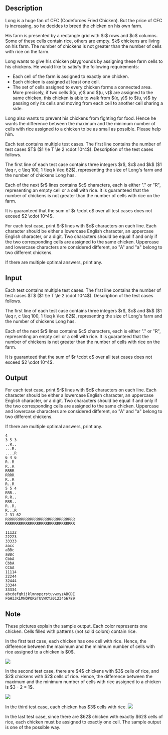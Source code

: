 ## Description

<div><p>Long is a huge fan of CFC (Codeforces Fried Chicken). But the price of CFC is increasing, so he decides to breed the chicken on his own farm.</p><p>His farm is presented by a rectangle grid with $r$ rows and $c$ columns. Some of these cells contain rice, others are empty. $k$ chickens are living on his farm. <span class="tex-font-style-bf">The number of chickens is not greater than the number of cells with rice on the farm.</span></p><p>Long wants to give his chicken playgrounds by assigning these farm cells to his chickens. He would like to satisfy the following requirements:</p><ul> <li> Each cell of the farm is assigned to <span class="tex-font-style-bf">exactly one</span> chicken. </li><li> Each chicken is assigned <span class="tex-font-style-bf">at least one</span> cell. </li><li> The set of cells assigned to every chicken forms a connected area. More precisely, if two cells $(x, y)$ and $(u, v)$ are assigned to the same chicken, this chicken is able to walk from $(x, y)$ to $(u, v)$ by passing only its cells and moving from each cell to another cell sharing a side. </li></ul><p>Long also wants to prevent his chickens from fighting for food. Hence he wants the difference between the maximum and the minimum number of cells with rice assigned to a chicken to be as small as possible. Please help him.</p></div><div class="input-specification"><p>Each test contains multiple test cases. The first line contains the number of test cases $T$ ($1 \le T \le 2 \cdot 10^4$). Description of the test cases follows.</p><p>The first line of each test case contains three integers $r$, $c$ and $k$ ($1 \leq r, c \leq 100, 1 \leq k \leq 62$), representing the size of Long's farm and the number of chickens Long has. </p><p>Each of the next $r$ lines contains $c$ characters, each is either "<span class="tex-font-style-tt">.</span>" or "<span class="tex-font-style-tt">R</span>", representing an empty cell or a cell with rice. It is guaranteed that <span class="tex-font-style-bf">the number of chickens is not greater than the number of cells with rice on the farm.</span></p><p>It is guaranteed that the sum of $r \cdot c$ over all test cases does not exceed $2 \cdot 10^4$.</p></div><div class="output-specification"><p>For each test case, print $r$ lines with $c$ characters on each line. Each character should be either a lowercase English character, an uppercase English character, or a digit. Two characters should be equal if and only if the two corresponding cells are assigned to the same chicken. <span class="tex-font-style-bf">Uppercase and lowercase characters are considered different, so "<span class="tex-font-style-tt">A</span>" and "<span class="tex-font-style-tt">a</span>" belong to two different chickens.</span></p><p>If there are multiple optimal answers, print any.</p></div>

## Input

<p>Each test contains multiple test cases. The first line contains the number of test cases $T$ ($1 \le T \le 2 \cdot 10^4$). Description of the test cases follows.</p><p>The first line of each test case contains three integers $r$, $c$ and $k$ ($1 \leq r, c \leq 100, 1 \leq k \leq 62$), representing the size of Long's farm and the number of chickens Long has. </p><p>Each of the next $r$ lines contains $c$ characters, each is either "<span class="tex-font-style-tt">.</span>" or "<span class="tex-font-style-tt">R</span>", representing an empty cell or a cell with rice. It is guaranteed that <span class="tex-font-style-bf">the number of chickens is not greater than the number of cells with rice on the farm.</span></p><p>It is guaranteed that the sum of $r \cdot c$ over all test cases does not exceed $2 \cdot 10^4$.</p>

## Output

<p>For each test case, print $r$ lines with $c$ characters on each line. Each character should be either a lowercase English character, an uppercase English character, or a digit. Two characters should be equal if and only if the two corresponding cells are assigned to the same chicken. <span class="tex-font-style-bf">Uppercase and lowercase characters are considered different, so "<span class="tex-font-style-tt">A</span>" and "<span class="tex-font-style-tt">a</span>" belong to two different chickens.</span></p><p>If there are multiple optimal answers, print any.</p>





```input1
4
3 5 3
..R..
...R.
....R
6 4 6
R..R
R..R
RRRR
RRRR
R..R
R..R
5 5 4
RRR..
R.R..
RRR..
R..R.
R...R
2 31 62
RRRRRRRRRRRRRRRRRRRRRRRRRRRRRRR
RRRRRRRRRRRRRRRRRRRRRRRRRRRRRRR
```




```output1
11122
22223
33333
aacc
aBBc
aBBc
CbbA
CbbA
CCAA
11114
22244
32444
33344
33334
abcdefghijklmnopqrstuvwxyzABCDE
FGHIJKLMNOPQRSTUVWXYZ0123456789
```



## Note

<p>These pictures explain the sample output. Each color represents one chicken. Cells filled with patterns (not solid colors) contain rice.</p><p>In the first test case, each chicken has one cell with rice. Hence, the difference between the maximum and the minimum number of cells with rice assigned to a chicken is $0$.</p><p><img class="tex-graphics" src="file://pcPMmlH5.png" style="max-width: 100.0%;max-height: 100.0%;"></p><p>In the second test case, there are $4$ chickens with $3$ cells of rice, and $2$ chickens with $2$ cells of rice. Hence, the difference between the maximum and the minimum number of cells with rice assigned to a chicken is $3 - 2 = 1$.</p><p><img class="tex-graphics" src="file://ttX9bj82.png" style="max-width: 100.0%;max-height: 100.0%;"></p><p>In the third test case, each chicken has $3$ cells with rice. <img class="tex-graphics" src="file://IW4anoii.png" style="max-width: 100.0%;max-height: 100.0%;"></p><p>In the last test case, since there are $62$ chicken with exactly $62$ cells of rice, each chicken must be assigned to exactly one cell. The sample output is one of the possible way.</p>
